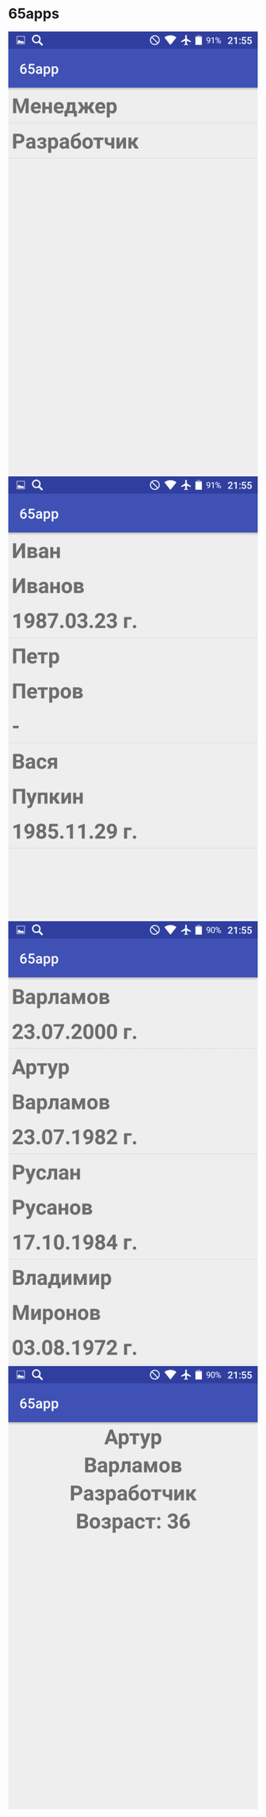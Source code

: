 # 65apps
![ScreenShot](https://github.com/NailPlay/65apps/blob/master/scr%20(1).png)
![ScreenShot](https://github.com/NailPlay/65apps/blob/master/scr%20(2).png)
![ScreenShot](https://github.com/NailPlay/65apps/blob/master/scr%20(3).png)
![ScreenShot](https://github.com/NailPlay/65apps/blob/master/scr%20(4).png)
